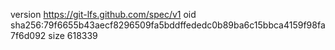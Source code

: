 version https://git-lfs.github.com/spec/v1
oid sha256:79f6655b43aecf8296509fa5bddffededc0b89ba6c15bbca4159f98fa7f6d092
size 618339
